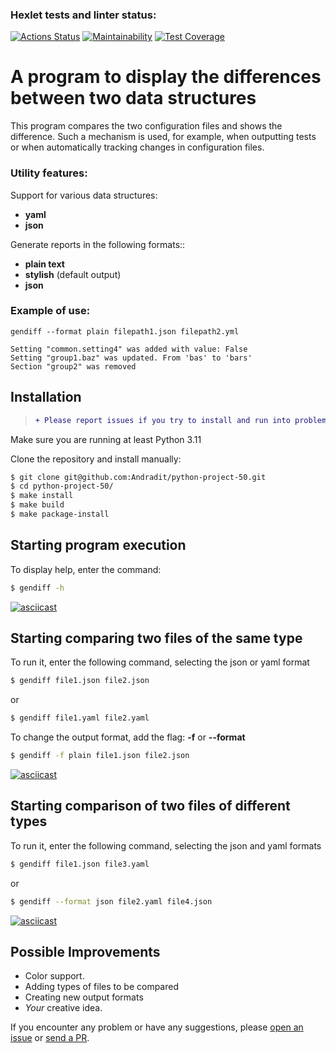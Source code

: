 ### Hexlet tests and linter status:

[![Actions Status](https://github.com/Andradit/python-project-50/actions/workflows/hexlet-check.yml/badge.svg)](https://github.com/Andradit/python-project-50/actions)
[![Maintainability](https://api.codeclimate.com/v1/badges/70452ee57eaddb8925a1/maintainability)](https://codeclimate.com/github/Andradit/python-project-50/maintainability)
[![Test Coverage](https://api.codeclimate.com/v1/badges/70452ee57eaddb8925a1/test_coverage)](https://codeclimate.com/github/Andradit/python-project-50/test_coverage)

# A program to display the differences between two data structures

This program compares the two configuration files and shows the difference. Such a mechanism is used, for example, 
when outputting tests or when automatically tracking changes in configuration files.

### Utility features:

Support for various data structures:
- **yaml**
- **json**

Generate reports in the following formats::
- **plain text**
- **stylish** (default output)
- **json**

### Example of use:

    gendiff --format plain filepath1.json filepath2.yml
    
    Setting "common.setting4" was added with value: False
    Setting "group1.baz" was updated. From 'bas' to 'bars'
    Section "group2" was removed


## Installation

> ```diff
> + Please report issues if you try to install and run into problems!
> ```

Make sure you are running at least Python 3.11

Clone the repository and install manually:

```bash
$ git clone git@github.com:Andradit/python-project-50.git
$ cd python-project-50/
$ make install
$ make build
$ make package-install
```
## Starting program execution

To display help, enter the command:

```bash    
$ gendiff -h
```

[![asciicast](https://asciinema.org/a/VAVOkeTXeMxoebFYqqIB732IT.svg)](https://asciinema.org/a/VAVOkeTXeMxoebFYqqIB732IT)

## Starting comparing two files of the same type
To run it, enter the following command, selecting the json or yaml format

```bash    
$ gendiff file1.json file2.json
```
or
```bash    
$ gendiff file1.yaml file2.yaml
```
To change the output format, add the flag: **-f** or **--format**
```bash    
$ gendiff -f plain file1.json file2.json
```

[![asciicast](https://asciinema.org/a/cWSF3vNqveRlVGYB1ujzeE9aU.svg)](https://asciinema.org/a/cWSF3vNqveRlVGYB1ujzeE9aU)

## Starting comparison of two files of different types
To run it, enter the following command, selecting the json and yaml formats
```bash    
$ gendiff file1.json file3.yaml
```
or
```bash    
$ gendiff --format json file2.yaml file4.json
```
[![asciicast](https://asciinema.org/a/jDJpDcXtnEPEPM07VxP2wMrXD.svg)](https://asciinema.org/a/jDJpDcXtnEPEPM07VxP2wMrXD)

## Possible Improvements

- Color support.
- Adding types of files to be compared
- Creating new output formats
- *Your* creative idea.

If you encounter any problem or have any suggestions, please [open an issue](https://github.com/Andradit/python-project-50/issues/new) or [send a PR](https://github.com/Andradit/python-project-50/compare).

